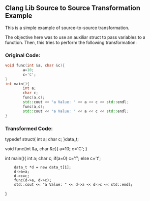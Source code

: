 ## Clang Lib Source to Source Transformation Example

This is a simple example of source-to-source transformation.

The objective here was to use an auxiliar struct to pass variables to a function. Then, this tries to perform the following transformation:

### Original Code:
```c++
void func(int &a, char &c){
        a=10;
        c='C';
}
int main(){
        int a;
        char c;
        func(a,c);
        std::cout << "a Value: " << a << c << std::endl;
        func(a,c);
        std::cout << "a Value: " << a << c << std::endl;
}
```
### Transformed Code:

typedef struct{
        int a;
        char c;
}data_t;

void func(int &a, char &c){
        a=10;
        c='C';
}

int main(){
        int a;
        char c;
        if(a=0)
                c='f';
        else
                c='t';
        
        data_t *d = new data_t[1];
        d->a=a;
        d->c=c;
        func(d->a, d->c);
        std::cout << "a Value: " << d->a << d->c << std::endl;
}
